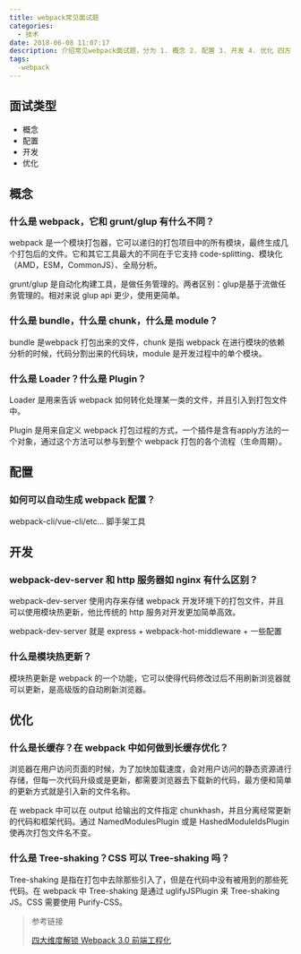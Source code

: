 ```yaml
---
title: webpack常见面试题
categories:
  - 技术
date: 2018-06-08 11:07:17
description: 介绍常见webpack面试题，分为 1. 概念 2. 配置 3. 开发 4. 优化 四方面。
tags:
  -webpack
---
```


## 面试类型

- 概念
- 配置
- 开发
- 优化

## 概念

### 什么是 webpack，它和 grunt/glup 有什么不同？

webpack 是一个模块打包器，它可以递归的打包项目中的所有模块，最终生成几个打包后的文件。它和其它工具最大的不同在于它支持 code-splitting、模块化（AMD，ESM，CommonJS）、全局分析。

grunt/glup 是自动化构建工具，是做任务管理的。两者区别：glup是基于流做任务管理的。相对来说 glup api 更少，使用更简单。

### 什么是 bundle，什么是 chunk，什么是 module？

bundle 是webpack 打包出来的文件，chunk 是指 webpack 在进行模块的依赖分析的时候，代码分割出来的代码块，module 是开发过程中的单个模块。

### 什么是 Loader？什么是 Plugin？

Loader 是用来告诉 webpack 如何转化处理某一类的文件，并且引入到打包文件中。

Plugin 是用来自定义 webpack 打包过程的方式，一个插件是含有apply方法的一个对象，通过这个方法可以参与到整个 webpack 打包的各个流程（生命周期）。

## 配置

### 如何可以自动生成 webpack 配置？

webpack-cli/vue-cli/etc... 脚手架工具

## 开发

### webpack-dev-server 和 http 服务器如 nginx 有什么区别？

webpack-dev-server 使用内存来存储 webpack 开发环境下的打包文件，并且可以使用模块热更新，他比传统的 http 服务对开发更加简单高效。

webpack-dev-server 就是 express + webpack-hot-middleware + 一些配置

### 什么是模块热更新？

模块热更新是 webpack 的一个功能，它可以使得代码修改过后不用刷新浏览器就可以更新，是高级版的自动刷新浏览器。

## 优化

### 什么是长缓存？在 webpack 中如何做到长缓存优化？

浏览器在用户访问页面的时候，为了加快加载速度，会对用户访问的静态资源进行存储，但每一次代码升级或是更新，都需要浏览器去下载新的代码，最方便和简单的更新方式就是引入新的文件名称。

在 webpack 中可以在 output 给输出的文件指定 chunkhash，并且分离经常更新的代码和框架代码。通过 NamedModulesPlugin 或是 HashedModuleIdsPlugin 使再次打包文件名不变。

### 什么是 Tree-shaking？CSS 可以 Tree-shaking 吗？
Tree-shaking 是指在打包中去除那些引入了，但是在代码中没有被用到的那些死代码。在 webpack 中 Tree-shaking 是通过 uglifyJSPlugin 来 Tree-shaking JS。CSS 需要使用 Purify-CSS。

>参考链接
>
>[四大维度解锁 Webpack 3.0 前端工程化](https://coding.imooc.com/learn/list/171.html)













